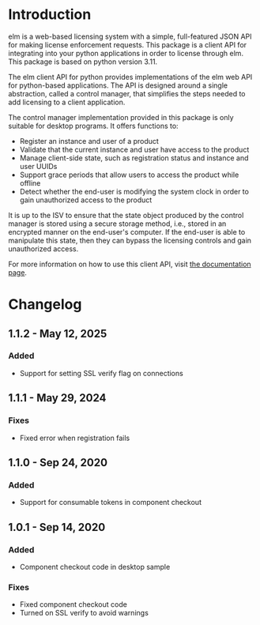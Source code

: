 # Introduction

elm is a web-based licensing system with a simple, full-featured 
JSON API for making license enforcement requests. This package
is a client API for integrating into your python applications
in order to license through elm. This package is based on python
version 3.11.

The elm client API for python provides implementations of the elm 
web API for python-based applications. The API is designed around
a single abstraction, called a control manager, that simplifies 
the steps needed to add licensing to a client application. 

The control manager implementation provided in this package is
only suitable for desktop programs. It offers functions to:
- Register an instance and user of a product
- Validate that the current instance and user have access to the
  product
- Manage client-side state, such as registration status and
  instance and user UUIDs
- Support grace periods that allow users to access the product
  while offline
- Detect whether the end-user is modifying the system clock in
  order to gain unauthorized access to the product
  
It is up to the ISV to ensure that the state object produced
by the control manager is stored using a secure storage method,
i.e., stored in an encrypted manner on the end-user's computer.
If the end-user is able to manipulate this state, then they can
bypass the licensing controls and gain unauthorized access.

For more information on how to use this client API, visit
[the documentation page](https://docs.elm.io/).  

# Changelog
## 1.1.2 - May 12, 2025
### Added
- Support for setting SSL verify flag on connections
## 1.1.1 - May 29, 2024
### Fixes
- Fixed error when registration fails
## 1.1.0 - Sep 24, 2020
### Added
- Support for consumable tokens in component checkout
## 1.0.1 - Sep 14, 2020
### Added
- Component checkout code in desktop sample
### Fixes
- Fixed component checkout code
- Turned on SSL verify to avoid warnings

